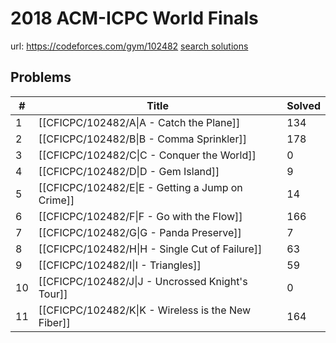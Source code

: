 # 2018 ACM-ICPC World Finals

url: https://codeforces.com/gym/102482
[search solutions](https://www.google.com/search?q=Solution+OR+題解+2018+ACM-ICPC+World+Finals)

## Problems

| # | Title | Solved |
| --- | --- | --- |
|1|[[CFICPC/102482/A\|A - Catch the Plane]]|134|
|2|[[CFICPC/102482/B\|B - Comma Sprinkler]]|178|
|3|[[CFICPC/102482/C\|C - Conquer the World]]|0|
|4|[[CFICPC/102482/D\|D - Gem Island]]|9|
|5|[[CFICPC/102482/E\|E - Getting a Jump on Crime]]|14|
|6|[[CFICPC/102482/F\|F - Go with the Flow]]|166|
|7|[[CFICPC/102482/G\|G - Panda Preserve]]|7|
|8|[[CFICPC/102482/H\|H - Single Cut of Failure]]|63|
|9|[[CFICPC/102482/I\|I - Triangles]]|59|
|10|[[CFICPC/102482/J\|J - Uncrossed Knight's Tour]]|0|
|11|[[CFICPC/102482/K\|K - Wireless is the New Fiber]]|164|
